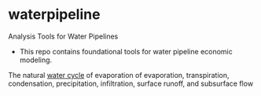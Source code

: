 # waterpipeline
Analysis Tools for Water Pipelines

- This repo contains foundational tools for water pipeline economic modeling.

The natural [water cycle](https://en.wikipedia.org/wiki/Water_cycle) of evaporation of evaporation, transpiration, condensation, precipitation, infiltration, surface runoff, and subsurface flow
